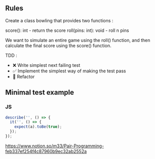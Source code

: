 ## Rules

Create a class bowling that provides two functions :

score(): int - return the score
roll(pins: int): void - roll n pins

We want to simulate an entire game using the roll()
function, and then calculate the final score using the
score() function.

TDD :

- ❌ Write simplest next failing test
- ✅ Implement the simplest way of making the test pass
- 🔁 Refactor

## Minimal test example

### JS

```javascript
describe('', () => {
  it('', () => {
    expect(a).toBe(true);
  });
});
```

https://www.notion.so/m33/Pair-Programming-feb337ef254f4c87960b9ec32ab2552a
